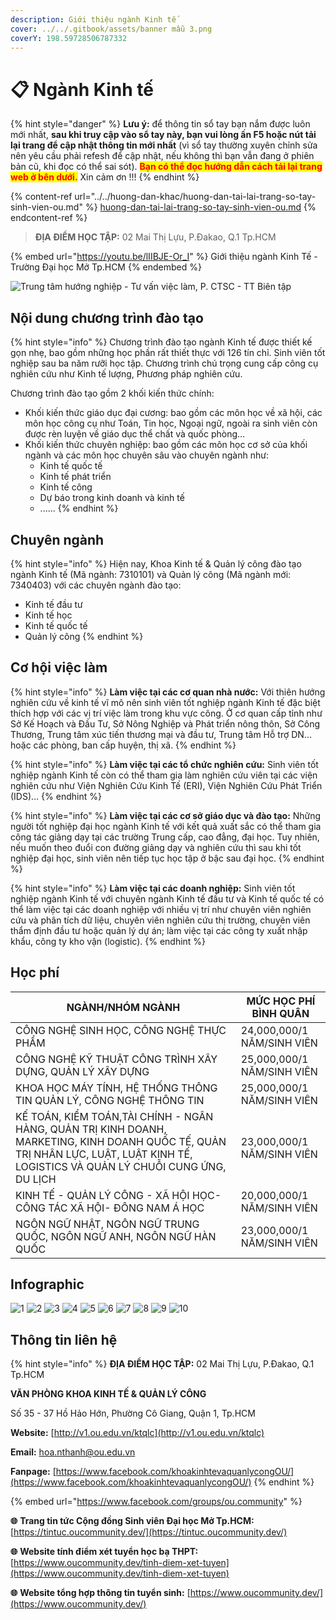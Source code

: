 ```yaml
---
description: Giới thiệu ngành Kinh tế
cover: ../../.gitbook/assets/banner mẫu 3.png
coverY: 198.59728506787332
---
```


# 📋 Ngành Kinh tế

{% hint style="danger" %}
**Lưu ý:** để thông tin sổ tay bạn nắm được luôn mới nhất, **sau khi truy cập vào sổ tay này, bạn vui lòng ấn F5 hoặc nút tải lại trang để cập nhật thông tin mới nhất** (vì sổ tay thường xuyên chỉnh sửa nên yêu cầu phải refesh để cập nhật, nếu không thì bạn vẫn đang ở phiên bản cũ, khi đọc có thể sai sót). <mark style="color:red;">**Bạn có thể đọc hướng dẫn cách tải lại trang web ở bên dưới.**</mark> Xin cảm ơn !!!
{% endhint %}

{% content-ref url="../../huong-dan-khac/huong-dan-tai-lai-trang-so-tay-sinh-vien-ou.md" %}
[huong-dan-tai-lai-trang-so-tay-sinh-vien-ou.md](../../huong-dan-khac/huong-dan-tai-lai-trang-so-tay-sinh-vien-ou.md)
{% endcontent-ref %}

> **ĐỊA ĐIỂM HỌC TẬP:** 02 Mai Thị Lựu, P.Đakao, Q.1 Tp.HCM

{% embed url="https://youtu.be/lIIBJE-Or_I" %}
Giới thiệu ngành Kinh Tế - Trường Đại học Mở Tp.HCM
{% endembed %}

![Trung tâm hướng nghiệp - Tư vấn việc làm, P. CTSC - TT Biên tập](<../../.gitbook/assets/Sß+ò tay h¦¦ß+¢ng nghiß+çp - bß¦ún ch+¡nh - size nhß+Å1024\_15.jpg>)

## Nội dung chương trình đào tạo

{% hint style="info" %}
Chương trình đào tạo ngành Kinh tế được thiết kế gọn nhẹ, bao gồm những học phần rất thiết thực với 126 tín chỉ. Sinh viên tốt nghiệp sau ba năm rưỡi học tập. Chương trình chú trọng cung cấp công cụ nghiên cứu như Kinh tế lượng, Phương pháp nghiên cứu.

Chương trình đào tạo gồm 2 khối kiến thức chính:

* Khối kiến thức giáo dục đại cương: bao gồm các môn học về xã hội, các môn học công cụ như Toán, Tin học, Ngoại ngữ, ngoài ra sinh viên còn được rèn luyện về giáo dục thể chất và quốc phòng…
* Khối kiến thức chuyên nghiệp: bao gồm các môn học cơ sở của khối ngành và các môn học chuyên sâu vào chuyên ngành như:
  * Kinh tế quốc tế
  * Kinh tế phát triển
  * Kinh tế công
  * Dự báo trong kinh doanh và kinh tế
  * ......
{% endhint %}

## Chuyên ngành

{% hint style="info" %}
Hiện nay, Khoa Kinh tế & Quản lý công đào tạo ngành Kinh tế (Mã ngành: 7310101) và Quản lý công (Mã ngành mới: 7340403) với các chuyên ngành đào tạo:

* Kinh tế đầu tư
* Kinh tế học
* Kinh tế quốc tế
* Quản lý công
{% endhint %}

## Cơ hội việc làm

{% hint style="info" %}
**Làm việc tại các cơ quan nhà nước:** Với thiên hướng nghiên cứu về kinh tế vĩ mô nên sinh viên tốt nghiệp ngành Kinh tế đặc biệt thích hợp với các vị trí việc làm trong khu vực công. Ở cơ quan cấp tỉnh như Sở Kế Hoạch và Đầu Tư, Sở Nông Nghiệp và Phát triển nông thôn, Sở Công Thương, Trung tâm xúc tiến thương mại và đầu tư, Trung tâm Hỗ trợ DN…hoặc các phòng, ban cấp huyện, thị xã.
{% endhint %}

{% hint style="info" %}
**Làm việc tại các tổ chức nghiên cứu:** Sinh viên tốt nghiệp ngành Kinh tế còn có thể tham gia làm nghiên cứu viên tại các viện nghiên cứu như Viện Nghiên Cứu Kinh Tế (ERI), Viện Nghiên Cứu Phát Triển (IDS)…
{% endhint %}

{% hint style="info" %}
**Làm việc tại các cơ sở giáo dục và đào tạo:** Những người tốt nghiệp đại học ngành Kinh tế với kết quả xuất sắc có thể tham gia công tác giảng dạy tại các trường Trung cấp, cao đẳng, đại học. Tuy nhiên, nếu muốn theo đuổi con đường giảng dạy và nghiên cứu thì sau khi tốt nghiệp đại học, sinh viên nên tiếp tục học tập ở bậc sau đại học.
{% endhint %}

{% hint style="info" %}
**Làm việc tại các doanh nghiệp:** Sinh viên tốt nghiệp ngành Kinh tế với chuyên ngành Kinh tế đầu tư và Kinh tế quốc tế có thể làm việc tại các doanh nghiệp với nhiều vị trí như chuyên viên nghiên cứu và phân tích dữ liệu, chuyên viên nghiên cứu thị trường, chuyên viên thẩm định đầu tư hoặc quản lý dự án; làm việc tại các công ty xuất nhập khẩu, công ty kho vận (logistic).
{% endhint %}

## Học phí

| NGÀNH/NHÓM NGÀNH                                                                                                                                                                  | MỨC HỌC PHÍ BÌNH QUÂN      |
| --------------------------------------------------------------------------------------------------------------------------------------------------------------------------------- | -------------------------- |
| CÔNG NGHỆ SINH HỌC, CÔNG NGHỆ THỰC PHẨM                                                                                                                                           | 24,000,000/1 NĂM/SINH VIÊN |
| CÔNG NGHỆ KỸ THUẬT CÔNG TRÌNH XÂY DỰNG, QUẢN LÝ XÂY DỰNG                                                                                                                          | 25,000,000/1 NĂM/SINH VIÊN |
| KHOA HỌC MÁY TÍNH, HỆ THỐNG THÔNG TIN QUẢN LÝ, CÔNG NGHỆ THÔNG TIN                                                                                                                | 25,000,000/1 NĂM/SINH VIÊN |
| KẾ TOÁN, KIỂM TOÁN,TÀI CHÍNH - NGÂN HÀNG, QUẢN TRỊ KINH DOANH, MARKETING, KINH DOANH QUỐC TẾ, QUẢN TRỊ NHÂN LỰC, LUẬT, LUẬT KINH TẾ, LOGISTICS VÀ QUẢN LÝ CHUỖI CUNG ỨNG, DU LỊCH | 23,000,000/1 NĂM/SINH VIÊN |
| KINH TẾ - QUẢN LÝ CÔNG - XÃ HỘI HỌC- CÔNG TÁC XÃ HỘI- ĐÔNG NAM Á HỌC                                                                                                              | 20,000,000/1 NĂM/SINH VIÊN |
| NGÔN NGỮ NHẬT, NGÔN NGỮ TRUNG QUỐC, NGÔN NGỮ ANH, NGÔN NGỮ HÀN QUỐC                                                                                                               | 23,000,000/1 NĂM/SINH VIÊN |

## Infographic

![1](<../../.gitbook/assets/1 - tiêu đề (6).png>) ![2](<../../.gitbook/assets/2 - giới thiệu chung (1).png>) ![3](<../../.gitbook/assets/3 - vị trí việc làm.png>) ![4](<../../.gitbook/assets/4 - vị trí việc làm.png>) ![5](<../../.gitbook/assets/5 - vị trí việc làm.png>) ![6](<../../.gitbook/assets/6 - ngành - chuyên ngành.png>) ![7](<../../.gitbook/assets/7 - ngành - chuyên ngành (1).png>) ![8](<../../.gitbook/assets/9 - HỌC PHÍ.png>) ![9](<../../.gitbook/assets/10 - HỌC PHÍ.png>) ![10](<../../.gitbook/assets/11 - liên hệ.png>)

## Thông tin liên hệ

{% hint style="info" %}
**ĐỊA ĐIỂM HỌC TẬP:** 02 Mai Thị Lựu, P.Đakao, Q.1 Tp.HCM

**VĂN PHÒNG KHOA KINH TẾ & QUẢN LÝ CÔNG**

Số 35 - 37 Hồ Hảo Hớn, Phường Cô Giang, Quận 1, Tp.HCM

**Website:** [http://v1.ou.edu.vn/ktqlc](http://v1.ou.edu.vn/ktqlc)

**Email:** [hoa.nthanh@ou.edu.vn](mailto:doanhoicntt@ou.edu.vn)

**Fanpage:** [https://www.facebook.com/khoakinhtevaquanlycongOU/](https://www.facebook.com/khoakinhtevaquanlycongOU/)
{% endhint %}

{% embed url="https://www.facebook.com/groups/ou.community" %}

**🌐** **Trang tin tức Cộng đồng Sinh viên Đại học Mở Tp.HCM:** [https://tintuc.oucommunity.dev/](https://tintuc.oucommunity.dev/)

**🌐** **Website tính điểm xét tuyển học bạ THPT:** [https://www.oucommunity.dev/tinh-diem-xet-tuyen](https://www.oucommunity.dev/tinh-diem-xet-tuyen)

**🌐** **Website tổng hợp thông tin tuyển sinh:** [https://www.oucommunity.dev/](https://www.oucommunity.dev/)
